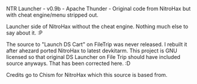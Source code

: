 NTR Launcher - v0.9b - Apache Thunder - Original code from NitroHax but with cheat engine/menu stripped out.

Launcher side of NitroHax without the cheat engine. Nothing much else to say about it. :P

The source to "Launch DS Cart" on FileTrip was never released. I rebuilt it after ahezard ported NitroHax to latest devkitarm. This project is GNU licensed so that original DS Launcher on File Trip should have included source anyways.
That has been corrected here. :D

Credits go to Chism for NitroHax which this source is based from.
